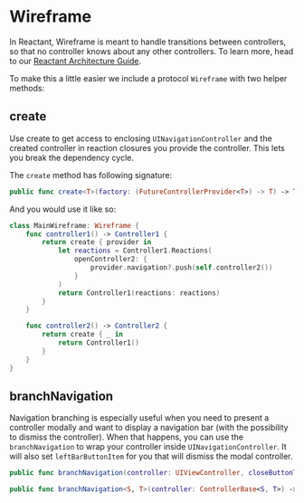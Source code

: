 # Wireframe

In Reactant, Wireframe is meant to handle transitions between controllers, so that no controller knows about any other controllers. To learn more, head to our [Reactant Architecture Guide](../getting-started/architecture.md).

To make this a little easier we include a protocol `Wireframe` with two helper methods:

## create

Use create to get access to enclosing `UINavigationController` and the created controller in reaction closures you provide the controller. This lets you break the dependency cycle.

The `create` method has following signature:

```swift
public func create<T>(factory: (FutureControllerProvider<T>) -> T) -> T
```

And you would use it like so:

```swift
class MainWireframe: Wireframe {
    func controller1() -> Controller1 {
        return create { provider in
            let reactions = Controller1.Reactions(
                openController2: {
                    provider.navigation?.push(self.controller2())
                }
            )
            return Controller1(reactions: reactions)
        }
    }

    func controller2() -> Controller2 {
        return create { _ in
            return Controller1()
        }
    }
}
```


## branchNavigation

Navigation branching is especially useful when you need to present a controller modally and want to display a navigation bar (with the possibility to dismiss the controller). When that happens, you can use the `branchNavigation` to wrap your controller inside `UINavigationController`. It will also set `leftBarButtonItem` for you that will dismiss the modal controller.

```swift
public func branchNavigation(controller: UIViewController, closeButtonTitle: String?) -> UINavigationController

public func branchNavigation<S, T>(controller: ControllerBase<S, T>) -> UINavigationController
```
